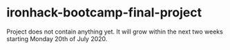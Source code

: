 # ironhack-bootcamp-final-project

Project does not contain anything yet. It will grow within the next two weeks starting Monday 20th of July 2020.
